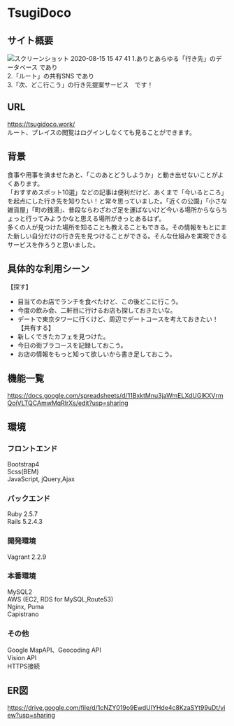 # TsugiDoco

## サイト概要
![スクリーンショット 2020-08-15 15 47 41](https://user-images.githubusercontent.com/63027881/90307153-b7898280-df0e-11ea-9b28-a9b2830b9698.png)
1.ありとあらゆる「行き先」のデータベース であり  
2.「ルート」の共有SNS であり  
3.「次、どこ行こう」の行き先提案サービス　です！  

## URL
https://tsugidoco.work/  
ルート、プレイスの閲覧はログインしなくても見ることができます。  

## 背景
食事や用事を済ませたあと、「このあとどうしようか」と動き出せないことがよくあります。  
「おすすめスポット10選」などの記事は便利だけど、あくまで「今いるところ」を起点にした行き先を知りたい！と常々思っていました。「近くの公園」「小さな雑貨屋」「町の銭湯」、普段ならわざわざ足を運ばないけど今いる場所からならちょっと行ってみようかなと思える場所がきっとあるはず。  
多くの人が見つけた場所を知ることも教えることもできる。その情報をもとにまた新しい自分だけの行き先を見つけることができる。そんな仕組みを実現できるサービスを作ろうと思いました。

## 具体的な利用シーン
【探す】
- 目当てのお店でランチを食べたけど、この後どこに行こう。  
- 今度の飲み会、二軒目に行けるお店も探しておきたいな。  
- デートで東京タワーに行くけど、周辺でデートコースを考えておきたい！  
【共有する】
- 新しくできたカフェを見つけた。  
- 今日の街ブラコースを記録しておこう。  
- お店の情報をもっと知って欲しいから書き足しておこう。  

## 機能一覧
https://docs.google.com/spreadsheets/d/11BxktMnu3jaWmELXdUGlKXVrmQoiVLTQCAmwMqRlrXs/edit?usp=sharing  

## 環境
### フロントエンド
Bootstrap4  
Scss(BEM)  
JavaScript, jQuery,Ajax  
### バックエンド
Ruby 2.5.7  
Rails 5.2.4.3  
### 開発環境
Vagrant 2.2.9  
### 本番環境
MySQL2  
AWS (EC2, RDS for MySQL,Route53)  
Nginx, Puma  
Capistrano  
### その他
Google MapAPI、Geocoding API  
Vision API  
HTTPS接続  


## ER図
https://drive.google.com/file/d/1cNZY019o9EwdUIYHde4c8KzaSYt99uDt/view?usp=sharing
